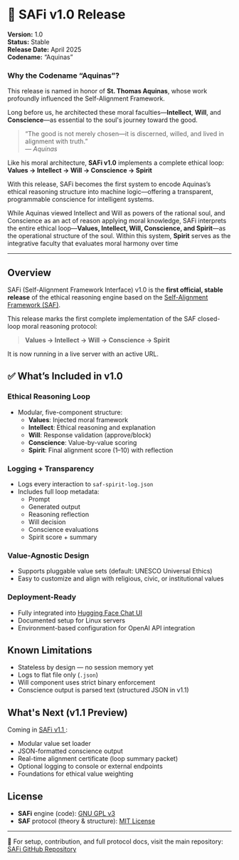 # 🚀 SAFi v1.0 Release

**Version:** 1.0  
**Status:** Stable  
**Release Date:** April 2025  
**Codename:** “Aquinas”

### Why the Codename “Aquinas”?

This release is named in honor of **St. Thomas Aquinas**, whose work profoundly influenced the Self-Alignment Framework.

Long before us, he architected these moral faculties—**Intellect**, **Will**, and **Conscience**—as essential to the soul's journey toward the good.

> “The good is not merely chosen—it is discerned, willed, and lived in alignment with truth.”  
> — *Aquinas*

Like his moral architecture, **SAFi v1.0** implements a complete ethical loop:  
**Values → Intellect → Will → Conscience → Spirit**

With this release, SAFi becomes the first system to encode Aquinas’s ethical reasoning structure into machine logic—offering a transparent, programmable conscience for intelligent systems.

While Aquinas viewed Intellect and Will as powers of the rational soul, and Conscience as an act of reason applying moral knowledge, SAFi interprets the entire ethical loop—**Values, Intellect, Will, Conscience, and Spirit**—as the operational structure of the soul. Within this system, **Spirit** serves as the integrative faculty that evaluates moral harmony over time

---

## Overview

SAFi (Self-Alignment Framework Interface) v1.0 is the **first official, stable release** of the ethical reasoning engine based on the [Self-Alignment Framework (SAF)](https://www.selfalignmentframework.com).

This release marks the first complete implementation of the SAF closed-loop moral reasoning protocol:

> **Values → Intellect → Will → Conscience → Spirit**

It is now running in a live server with an active URL. 

## ✅ What’s Included in v1.0

### Ethical Reasoning Loop
- Modular, five-component structure:
  - **Values**: Injected moral framework
  - **Intellect**: Ethical reasoning and explanation
  - **Will**: Response validation (approve/block)
  - **Conscience**: Value-by-value scoring
  - **Spirit**: Final alignment score (1–10) with reflection

### Logging + Transparency
- Logs every interaction to `saf-spirit-log.json`
- Includes full loop metadata:
  - Prompt
  - Generated output
  - Reasoning reflection
  - Will decision
  - Conscience evaluations
  - Spirit score + summary

### Value-Agnostic Design
- Supports pluggable value sets (default: UNESCO Universal Ethics)
- Easy to customize and align with religious, civic, or institutional values

### Deployment-Ready
- Fully integrated into [Hugging Face Chat UI](https://github.com/huggingface/chat-ui)
- Documented setup for Linux servers
- Environment-based configuration for OpenAI API integration

## Known Limitations

- Stateless by design — no session memory yet
- Logs to flat file only (`.json`)
- Will component uses strict binary enforcement
- Conscience output is parsed text (structured JSON in v1.1)


##  What's Next (v1.1 Preview)

Coming in [SAFi v1.1 ](https://github.com/jnamaya/SAFi/?tab=readme-ov-file#%EF%B8%8F-safi-roadmap):
- Modular value set loader
- JSON-formatted conscience output
- Real-time alignment certificate (loop summary packet)
- Optional logging to console or external endpoints
- Foundations for ethical value weighting
  

## License

- **SAFi** engine (code): [GNU GPL v3](https://www.gnu.org/licenses/gpl-3.0.html)  
- **SAF** protocol (theory & structure): [MIT License](https://opensource.org/license/mit)


---

🔗 For setup, contribution, and full protocol docs, visit the main repository:  
[SAFi GitHub Repository](https://github.com/jnamaya/SAFi)
